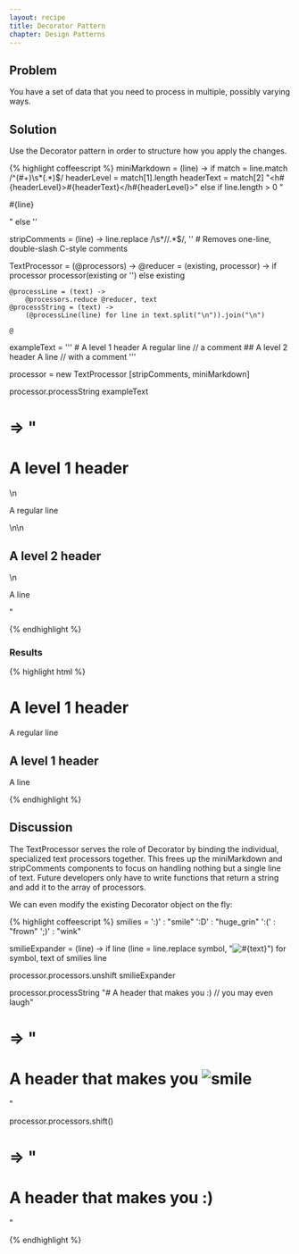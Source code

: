 ```yaml
---
layout: recipe
title: Decorator Pattern
chapter: Design Patterns
---
```

## Problem

You have a set of data that you need to process in multiple, possibly varying ways.

## Solution

Use the Decorator pattern in order to structure how you apply the changes.

{% highlight coffeescript %}
miniMarkdown = (line) ->
    if match = line.match /^(#+)\s*(.*)$/
        headerLevel = match[1].length
        headerText = match[2]
        "<h#{headerLevel}>#{headerText}</h#{headerLevel}>"
    else
        if line.length > 0
            "<p>#{line}</p>"
        else
            ''

stripComments = (line) ->
    line.replace /\s*\/\/.*$/, '' # Removes one-line, double-slash C-style comments

TextProcessor = (@processors) ->
    @reducer = (existing, processor) ->
        if processor
            processor(existing or '')
        else
            existing
            
    @processLine = (text) ->
        @processors.reduce @reducer, text
    @processString = (text) ->
        (@processLine(line) for line in text.split("\n")).join("\n")

    @

exampleText = '''
              # A level 1 header
              A regular line
              // a comment
              ## A level 2 header
              A line // with a comment
              '''

processor = new TextProcessor [stripComments, miniMarkdown]

processor.processString exampleText

# => "<h1>A level 1 header</h1>\n<p>A regular line</p>\n\n<h2>A level 2 header</h2>\n<p>A line</p>"
{% endhighlight %}

### Results

{% highlight html %}
<h1>A level 1 header</h1>
<p>A regular line</p>

<h2>A level 1 header</h2>
<p>A line</p>
{% endhighlight %}

## Discussion

The TextProcessor serves the role of Decorator by binding the individual, specialized text processors together.  This frees up the miniMarkdown and stripComments components to focus on handling nothing but a single line of text.  Future developers only have to write functions that return a string and add it to the array of processors.

We can even modify the existing Decorator object on the fly:

{% highlight coffeescript %}
smilies =
    ':)' : "smile"
    ':D' : "huge_grin"
    ':(' : "frown"
    ';)' : "wink"

smilieExpander = (line) ->
    if line
        (line = line.replace symbol, "<img src='#{text}.png' alt='#{text}' />") for symbol, text of smilies
    line

processor.processors.unshift smilieExpander

processor.processString "# A header that makes you :) // you may even laugh"

# => "<h1>A header that makes you <img src='smile.png' alt='smile' /></h1>"

processor.processors.shift()

# => "<h1>A header that makes you :)</h1>"
{% endhighlight %}
